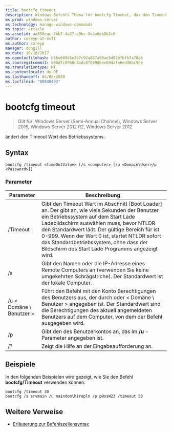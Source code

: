 ```yaml
---
title: bootcfg timeout
description: Windows-Befehls Thema für bootcfg Timeout, das den Timeout Wert des Betriebssystems ändert.
ms.prod: windows-server
ms.technology: manage-windows-commands
ms.topic: article
ms.assetid: aa858eac-2bb7-4a27-a9bc-3e4a6eb8b2c6
author: coreyp-at-msft
ms.author: coreyp
manager: dongill
ms.date: 10/16/2017
ms.openlocfilehash: b56e609d5e3b7c92a887a98ae5d02bfbfb7a78e6
ms.sourcegitcommit: b00d7c8968c4adc8f699dbee694afe6ed36bc9de
ms.translationtype: MT
ms.contentlocale: de-DE
ms.lasthandoff: 04/08/2020
ms.locfileid: "80848493"
---
```

# <a name="bootcfg-timeout"></a>bootcfg timeout

>Gilt für: Windows Server (Semi-Annual Channel), Windows Server 2016, Windows Server 2012 R2, Windows Server 2012

ändert den Timeout Wert des Betriebssystems.

## <a name="syntax"></a>Syntax

```
bootcfg /timeout <timeOutValue> [/s <computer> [/u <Domain\User>/p <Password>]]
```

### <a name="parameters"></a>Parameter


|        Parameter        |                                                                                                                                                                                  Beschreibung                                                                                                                                                                                   |
|-------------------------|--------------------------------------------------------------------------------------------------------------------------------------------------------------------------------------------------------------------------------------------------------------------------------------------------------------------------------------------------------------------------------|
| /Timeout <timeOutValue> | Gibt den Timeout Wert im Abschnitt [Boot Loader] an. Der <timeOutValue> gibt an, wie viele Sekunden der Benutzer ein Betriebssystem auf dem Start Lade Ladebildschirm auswählen muss, bevor NTLDR den Standardwert lädt. Der gültige Bereich für <timeOutValue> ist 0-999. Wenn der Wert 0 ist, startet NTLDR sofort das Standardbetriebssystem, ohne dass der Bildschirm des Start Lade Programms angezeigt wird. |
|      /s <computer>      |                                                                                                                               Gibt den Namen oder die IP-Adresse eines Remote Computers an (verwenden Sie keine umgekehrten Schrägstriche). Der Standardwert ist der lokale Computer.                                                                                                                               |
|    /u < Domäne \ Benutzer >     |                                                                                       Führt den Befehl mit den Konto Berechtigungen des Benutzers aus, der durch <User> oder < Domäne \ Benutzer > angegeben ist. Der Standardwert sind die Berechtigungen des aktuell angemeldeten Benutzers auf dem Computer, von dem der Befehl ausgegeben wird.                                                                                        |
|      /p <Password>      |                                                                                                                                            Gibt den <Password> des Benutzerkontos an, das im **/u** -Parameter angegeben ist.                                                                                                                                             |
|           /?            |                                                                                                                                                                      Zeigt die Hilfe an der Eingabeaufforderung an.                                                                                                                                                                      |

## <a name="examples"></a><a name=BKMK_examples></a>Beispiele
In den folgenden Beispielen wird gezeigt, wie Sie den Befehl **bootcfg/Timeout** verwenden können:
```
bootcfg /timeout 30
bootcfg /s srvmain /u maindom\hiropln /p p@ssW23 /timeout 50
```
## <a name="additional-references"></a>Weitere Verweise
- [Erläuterung zur Befehlszeilensyntax](command-line-syntax-key.md)
